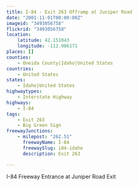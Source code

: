 ```yaml
---
title: I-84 - Exit 263 Offramp at Juniper Road
date: "2001-11-01T00:00:00Z"
imageid: "3493056758"
flickrid: "3493056758"
location:
    latitude: 42.151043
    longitude: -112.986171
places: []
counties:
    - Oneida County|Idaho|United States
countries:
    - United States
states:
    - Idaho|United States
highwaytypes:
    - Interstate Highway
highways:
    - I-84
tags:
    - Exit 263
    - Big Green Sign
freewayJunctions:
    - milepost: "262.51"
      freewayName: I-84
      freewaySlug: i84-idaho
      description: Exit 263

---
```

I-84 Freeway Entrance at Juniper Road Exit